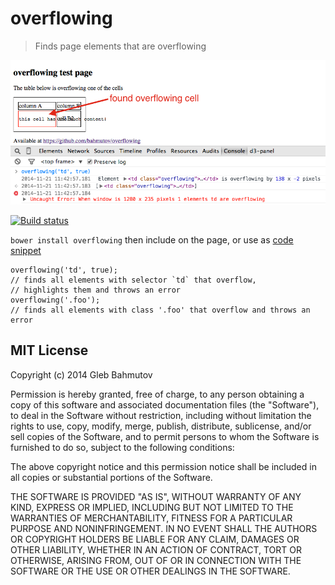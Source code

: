 # overflowing

> Finds page elements that are overflowing

![overflowing screenshot](test/overflowing.png)

[![Build status][ci-image]][ci-url]

`bower install overflowing` then include on the page, or use as [code snippet][snippets]

    overflowing('td', true);
    // finds all elements with selector `td` that overflow, 
    // highlights them and throws an error
    overflowing('.foo');
    // finds all elements with class '.foo' that overflow and throws an error

## MIT License

Copyright (c) 2014 Gleb Bahmutov

Permission is hereby granted, free of charge, to any person
obtaining a copy of this software and associated documentation
files (the "Software"), to deal in the Software without
restriction, including without limitation the rights to use,
copy, modify, merge, publish, distribute, sublicense, and/or sell
copies of the Software, and to permit persons to whom the
Software is furnished to do so, subject to the following
conditions:

The above copyright notice and this permission notice shall be
included in all copies or substantial portions of the Software.

THE SOFTWARE IS PROVIDED "AS IS", WITHOUT WARRANTY OF ANY KIND,
EXPRESS OR IMPLIED, INCLUDING BUT NOT LIMITED TO THE WARRANTIES
OF MERCHANTABILITY, FITNESS FOR A PARTICULAR PURPOSE AND
NONINFRINGEMENT. IN NO EVENT SHALL THE AUTHORS OR COPYRIGHT
HOLDERS BE LIABLE FOR ANY CLAIM, DAMAGES OR OTHER LIABILITY,
WHETHER IN AN ACTION OF CONTRACT, TORT OR OTHERWISE, ARISING
FROM, OUT OF OR IN CONNECTION WITH THE SOFTWARE OR THE USE OR
OTHER DEALINGS IN THE SOFTWARE.

[snippets]: http://glebbahmutov.com/blog/chrome-dev-tools-code-snippets/

[ci-image]: https://travis-ci.org/bahmutov/overflowing.png?branch=master
[ci-url]: https://travis-ci.org/bahmutov/overflowing
